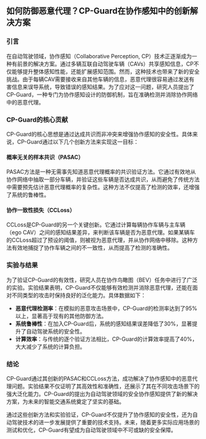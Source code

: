 ## 如何防御恶意代理？CP-Guard在协作感知中的创新解决方案

### 引言

在自动驾驶领域，协作感知（Collaborative Perception, CP）技术正逐渐成为一种有前景的解决方案。通过多辆互联自动驾驶车辆（CAVs）共享感知信息，CP不仅能够提升整体感知性能，还能扩展感知范围。然而，这种技术也带来了新的安全挑战。由于每辆CAV需要接收来自其他车辆的信息，恶意代理很容易通过发送有害信息来误导系统，导致错误的感知结果。为了应对这一问题，研究人员提出了CP-Guard，一种专门为协作感知设计的防御机制，旨在准确检测并消除协作网络中的恶意代理。

### CP-Guard的核心贡献

CP-Guard的核心思想是通过达成共识而非冲突来增强协作感知的安全性。具体来说，CP-Guard通过以下几个创新方法来实现这一目标：

#### 概率无关的样本共识（PASAC）

PASAC方法是一种无需事先知道恶意代理概率的共识验证方法。它通过有效地从协作网络中抽取一部分车辆，并验证这些车辆是否达成共识，从而避免了传统方法中需要预先估计恶意代理概率的复杂性。这种方法不仅提高了检测的效率，还增强了系统的鲁棒性。

#### 协作一致性损失（CCLoss）

CCLoss是CP-Guard的另一个关键创新。它通过计算每辆协作车辆与主车辆（ego CAV）之间的感知结果差异，来判断该车辆是否为恶意代理。如果某辆车的CCLoss超过了预设的阈值，则被视为恶意代理，并从协作网络中移除。这种方法有效地捕捉了协作车辆之间的不一致性，从而提高了检测的准确性。

### 实验与结果

为了验证CP-Guard的有效性，研究人员在协作鸟瞰图（BEV）任务中进行了广泛的实验。实验结果表明，CP-Guard不仅能够有效检测并消除恶意代理，还能在面对不同类型的攻击时保持良好的泛化能力。具体数据如下：

- **恶意代理检测率**：在模拟的恶意攻击场景中，CP-Guard的检测率达到了95%以上，显著高于现有的其他防御方法。
- **系统鲁棒性**：在加入CP-Guard后，系统的感知结果误差降低了30%，显著提升了自动驾驶系统的安全性。
- **计算效率**：与传统的逐个验证方法相比，CP-Guard的计算效率提高了40%，大大减少了系统的计算负担。

### 结论

CP-Guard通过其创新的PASAC和CCLoss方法，成功解决了协作感知中的恶意代理问题。实验结果不仅证明了其高效性和准确性，还展示了其在不同攻击场景下的强大泛化能力。CP-Guard的提出为自动驾驶领域的安全协作感知提供了新的解决方案，为未来的智能交通系统奠定了坚实的基础。

通过这些创新方法和实验验证，CP-Guard不仅提升了协作感知的安全性，还为自动驾驶技术的进一步发展提供了重要的技术支持。未来，随着更多实际应用场景的测试和优化，CP-Guard有望成为自动驾驶领域中不可或缺的安全保障。
